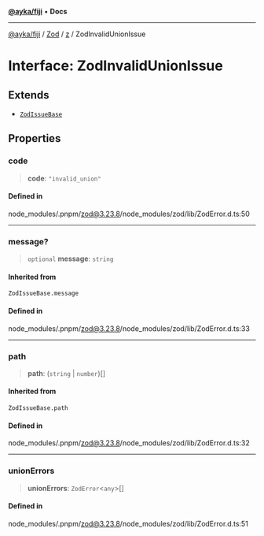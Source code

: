 [**@ayka/fiji**](../../../../../README.md) • **Docs**

***

[@ayka/fiji](../../../../../globals.md) / [Zod](../../../README.md) / [z](../README.md) / ZodInvalidUnionIssue

# Interface: ZodInvalidUnionIssue

## Extends

- [`ZodIssueBase`](../type-aliases/ZodIssueBase.md)

## Properties

### code

> **code**: `"invalid_union"`

#### Defined in

node\_modules/.pnpm/zod@3.23.8/node\_modules/zod/lib/ZodError.d.ts:50

***

### message?

> `optional` **message**: `string`

#### Inherited from

`ZodIssueBase.message`

#### Defined in

node\_modules/.pnpm/zod@3.23.8/node\_modules/zod/lib/ZodError.d.ts:33

***

### path

> **path**: (`string` \| `number`)[]

#### Inherited from

`ZodIssueBase.path`

#### Defined in

node\_modules/.pnpm/zod@3.23.8/node\_modules/zod/lib/ZodError.d.ts:32

***

### unionErrors

> **unionErrors**: `ZodError`\<`any`\>[]

#### Defined in

node\_modules/.pnpm/zod@3.23.8/node\_modules/zod/lib/ZodError.d.ts:51
